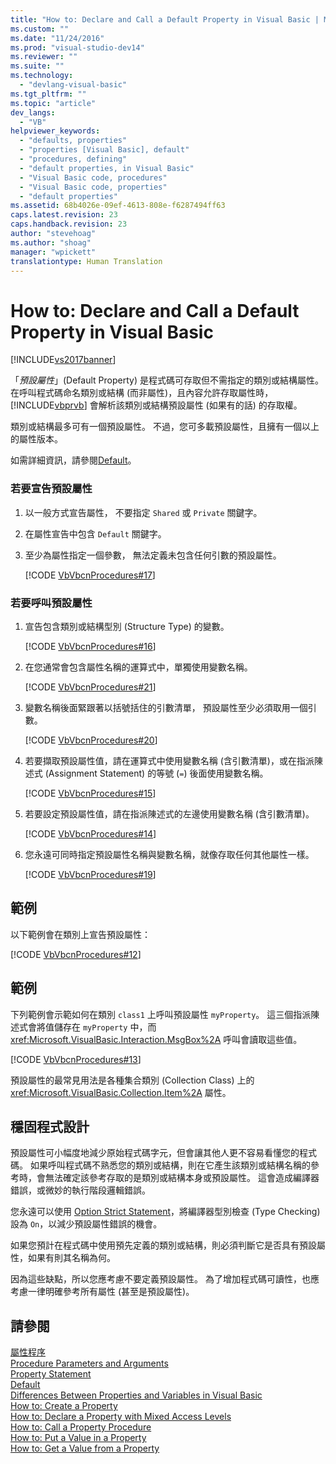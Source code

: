 ```yaml
---
title: "How to: Declare and Call a Default Property in Visual Basic | Microsoft Docs"
ms.custom: ""
ms.date: "11/24/2016"
ms.prod: "visual-studio-dev14"
ms.reviewer: ""
ms.suite: ""
ms.technology: 
  - "devlang-visual-basic"
ms.tgt_pltfrm: ""
ms.topic: "article"
dev_langs: 
  - "VB"
helpviewer_keywords: 
  - "defaults, properties"
  - "properties [Visual Basic], default"
  - "procedures, defining"
  - "default properties, in Visual Basic"
  - "Visual Basic code, procedures"
  - "Visual Basic code, properties"
  - "default properties"
ms.assetid: 68b4026e-09ef-4613-808e-f6287494ff63
caps.latest.revision: 23
caps.handback.revision: 23
author: "stevehoag"
ms.author: "shoag"
manager: "wpickett"
translationtype: Human Translation
---
```

# How to: Declare and Call a Default Property in Visual Basic
[!INCLUDE[vs2017banner](../../../../csharp/includes/vs2017banner.md)]

「*預設屬性*」\(Default Property\) 是程式碼可存取但不需指定的類別或結構屬性。  在呼叫程式碼命名類別或結構 \(而非屬性\)，且內容允許存取屬性時，[!INCLUDE[vbprvb](../../../../csharp/programming-guide/concepts/linq/includes/vbprvb_md.md)] 會解析該類別或結構預設屬性 \(如果有的話\) 的存取權。  
  
 類別或結構最多可有一個預設屬性。  不過，您可多載預設屬性，且擁有一個以上的屬性版本。  
  
 如需詳細資訊，請參閱[Default](../../../../visual-basic/language-reference/modifiers/default.md)。  
  
### 若要宣告預設屬性  
  
1.  以一般方式宣告屬性，  不要指定 `Shared` 或 `Private` 關鍵字。  
  
2.  在屬性宣告中包含 `Default` 關鍵字。  
  
3.  至少為屬性指定一個參數，  無法定義未包含任何引數的預設屬性。  
  
     [!CODE [VbVbcnProcedures#17](../CodeSnippet/VS_Snippets_VBCSharp/VbVbcnProcedures#17)]  
  
### 若要呼叫預設屬性  
  
1.  宣告包含類別或結構型別 \(Structure Type\) 的變數。  
  
     [!CODE [VbVbcnProcedures#16](../CodeSnippet/VS_Snippets_VBCSharp/VbVbcnProcedures#16)]  
  
2.  在您通常會包含屬性名稱的運算式中，單獨使用變數名稱。  
  
     [!CODE [VbVbcnProcedures#21](../CodeSnippet/VS_Snippets_VBCSharp/VbVbcnProcedures#21)]  
  
3.  變數名稱後面緊跟著以括號括住的引數清單，  預設屬性至少必須取用一個引數。  
  
     [!CODE [VbVbcnProcedures#20](../CodeSnippet/VS_Snippets_VBCSharp/VbVbcnProcedures#20)]  
  
4.  若要擷取預設屬性值，請在運算式中使用變數名稱 \(含引數清單\)，或在指派陳述式 \(Assignment Statement\) 的等號 \(`=`\) 後面使用變數名稱。  
  
     [!CODE [VbVbcnProcedures#15](../CodeSnippet/VS_Snippets_VBCSharp/VbVbcnProcedures#15)]  
  
5.  若要設定預設屬性值，請在指派陳述式的左邊使用變數名稱 \(含引數清單\)。  
  
     [!CODE [VbVbcnProcedures#14](../CodeSnippet/VS_Snippets_VBCSharp/VbVbcnProcedures#14)]  
  
6.  您永遠可同時指定預設屬性名稱與變數名稱，就像存取任何其他屬性一樣。  
  
     [!CODE [VbVbcnProcedures#19](../CodeSnippet/VS_Snippets_VBCSharp/VbVbcnProcedures#19)]  
  
## 範例  
 以下範例會在類別上宣告預設屬性：  
  
 [!CODE [VbVbcnProcedures#12](../CodeSnippet/VS_Snippets_VBCSharp/VbVbcnProcedures#12)]  
  
## 範例  
 下列範例會示範如何在類別 `class1` 上呼叫預設屬性 `myProperty`。  這三個指派陳述式會將值儲存在 `myProperty` 中，而 <xref:Microsoft.VisualBasic.Interaction.MsgBox%2A> 呼叫會讀取這些值。  
  
 [!CODE [VbVbcnProcedures#13](../CodeSnippet/VS_Snippets_VBCSharp/VbVbcnProcedures#13)]  
  
 預設屬性的最常見用法是各種集合類別 \(Collection Class\) 上的 <xref:Microsoft.VisualBasic.Collection.Item%2A> 屬性。  
  
## 穩固程式設計  
 預設屬性可小幅度地減少原始程式碼字元，但會讓其他人更不容易看懂您的程式碼。  如果呼叫程式碼不熟悉您的類別或結構，則在它產生該類別或結構名稱的參考時，會無法確定該參考存取的是類別或結構本身或預設屬性。  這會造成編譯器錯誤，或微妙的執行階段邏輯錯誤。  
  
 您永遠可以使用 [Option Strict Statement](../../../../visual-basic/language-reference/statements/option-strict-statement.md)，將編譯器型別檢查 \(Type Checking\) 設為 `On`，以減少預設屬性錯誤的機會。  
  
 如果您預計在程式碼中使用預先定義的類別或結構，則必須判斷它是否具有預設屬性，如果有則其名稱為何。  
  
 因為這些缺點，所以您應考慮不要定義預設屬性。  為了增加程式碼可讀性，也應考慮一律明確參考所有屬性 \(甚至是預設屬性\)。  
  
## 請參閱  
 [屬性程序](../../../../visual-basic/programming-guide/language-features/procedures/property-procedures.md)   
 [Procedure Parameters and Arguments](../../../../visual-basic/programming-guide/language-features/procedures/procedure-parameters-and-arguments.md)   
 [Property Statement](../../../../visual-basic/language-reference/statements/property-statement.md)   
 [Default](../../../../visual-basic/language-reference/modifiers/default.md)   
 [Differences Between Properties and Variables in Visual Basic](../../../../visual-basic/programming-guide/language-features/procedures/differences-between-properties-and-variables.md)   
 [How to: Create a Property](../../../../visual-basic/programming-guide/language-features/procedures/how-to-create-a-property.md)   
 [How to: Declare a Property with Mixed Access Levels](../../../../visual-basic/programming-guide/language-features/procedures/how-to-declare-a-property-with-mixed-access-levels.md)   
 [How to: Call a Property Procedure](../../../../visual-basic/programming-guide/language-features/procedures/how-to-call-a-property-procedure.md)   
 [How to: Put a Value in a Property](../../../../visual-basic/programming-guide/language-features/procedures/how-to-put-a-value-in-a-property.md)   
 [How to: Get a Value from a Property](../../../../visual-basic/programming-guide/language-features/procedures/how-to-get-a-value-from-a-property.md)
